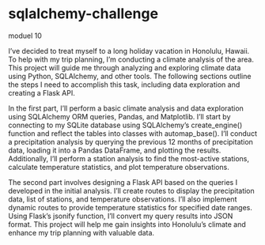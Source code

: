 # sqlalchemy-challenge
moduel 10 

I’ve decided to treat myself to a long holiday vacation in Honolulu, Hawaii. To help with my trip planning, I’m conducting a climate analysis of the area. This project will guide me through analyzing and exploring climate data using Python, SQLAlchemy, and other tools. The following sections outline the steps I need to accomplish this task, including data exploration and creating a Flask API.

In the first part, I’ll perform a basic climate analysis and data exploration using SQLAlchemy ORM queries, Pandas, and Matplotlib. I’ll start by connecting to my SQLite database using SQLAlchemy’s create_engine() function and reflect the tables into classes with automap_base(). I’ll conduct a precipitation analysis by querying the previous 12 months of precipitation data, loading it into a Pandas DataFrame, and plotting the results. Additionally, I’ll perform a station analysis to find the most-active stations, calculate temperature statistics, and plot temperature observations.

The second part involves designing a Flask API based on the queries I developed in the initial analysis. I’ll create routes to display the precipitation data, list of stations, and temperature observations. I’ll also implement dynamic routes to provide temperature statistics for specified date ranges. Using Flask’s jsonify function, I’ll convert my query results into JSON format. This project will help me gain insights into Honolulu’s climate and enhance my trip planning with valuable data.
